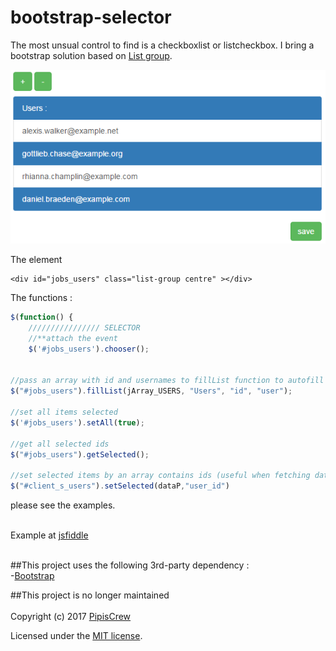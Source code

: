 # bootstrap-selector

The most unsual control to find is a checkboxlist or listcheckbox. I bring a bootstrap solution based on [List group](http://getbootstrap.com/components/#list-group-basic).



![alt](https://github.com/pipiscrew/bootstrap-selector/blob/master/screenshot.png)


The element
```
<div id="jobs_users" class="list-group centre" ></div>
```

The functions :
```javascript
$(function() {
    //////////////// SELECTOR
    //**attach the event
    $('#jobs_users').chooser();
    
    
//pass an array with id and usernames to fillList function to autofill the List group
$("#jobs_users").fillList(jArray_USERS, "Users", "id", "user");

//set all items selected
$('#jobs_users').setAll(true);

//get all selected ids
$("#jobs_users").getSelected();

//set selected items by an array contains ids (useful when fetching data from backend)
$("#client_s_users").setSelected(dataP,"user_id")
```



please see the examples.
<br><br>

Example at [jsfiddle](https://jsfiddle.net/s9qezkwz/)
<br><br>


##This project uses the following 3rd-party dependency :<br>
-[Bootstrap](http://getbootstrap.com/)<br>

##This project is no longer maintained
<br><br>
Copyright (c) 2017 [PipisCrew](http://pipiscrew.com)

Licensed under the [MIT license](http://www.opensource.org/licenses/mit-license.php).
